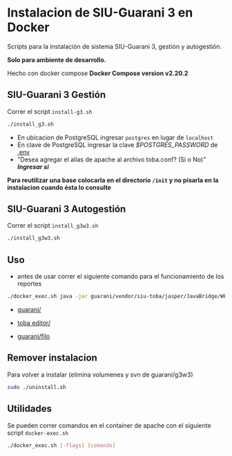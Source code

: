 # Instalacion de SIU-Guarani 3 en Docker

Scripts para la instalación de sistema SIU-Guarani 3, gestión y autogestión.

**Solo para ambiente de desarrollo.**

Hecho con docker compose **Docker Compose version v2.20.2**

## SIU-Guarani 3 Gestión

Correr el script `install-g3.sh`

```bash
./install_g3.sh
```

- En ubicacion de PostgreSQL ingresar `postgres` en lugar de `localhost`
- En clave de PostgreSQL ingresar la clave *$POSTGRES_PASSWORD* de [.env](.env)
- "Desea agregar el alias de apache al archivo toba.conf? (Si o No)" ***Ingresar si***

**Para reutilizar una base colocarla en el directorio `/init` y no pisarla en la instalacion cuando ésta lo consulte**

## SIU-Guarani 3 Autogestión

Correr el script `install_g3w3.sh`

```bash
./install_g3w3.sh
```

## Uso

- antes de usar correr el siguiente comando para el funcionamiento de los reportes
```bash
./docker_exec.sh java -jar guarani/vendor/siu-toba/jasper/JavaBridge/WEB-INF/lib/JavaBridge.jar SERVLET_LOCAL:8081
```

- [guarani/](http://localhost/)

- [toba editor/](http://localhost/toba_editor/3.3)

- [guarani/filo](http://localhost/filo)

## Remover instalacion

Para volver a instalar (elimina volumenes y svn de guarani/g3w3) 

```bash
sudo ./uninstall.sh
```

## Utilidades

Se pueden correr comandos en el container de apache con el siguiente script `docker-exec.sh`

```bash
./docker_exec.sh [-flags] [comando]
```